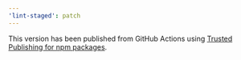 ```yaml
---
'lint-staged': patch
---
```


This version has been published from GitHub Actions using [Trusted Publishing for npm packages](https://docs.npmjs.com/trusted-publishers).
